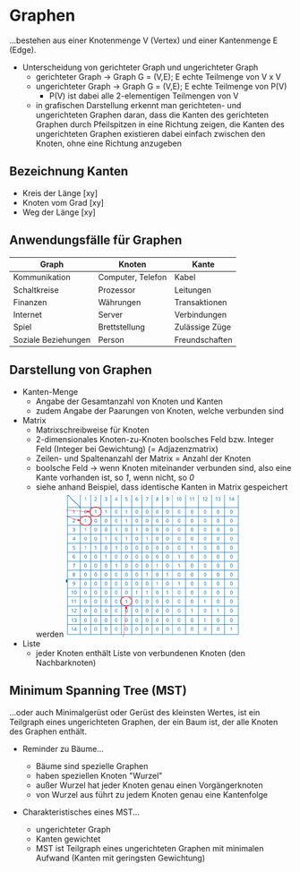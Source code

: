 # Graphen

...bestehen aus einer Knotenmenge V (Vertex) und einer Kantenmenge E (Edge).

- Unterscheidung von gerichteter Graph und ungerichteter Graph
  - gerichteter Graph -> Graph G = (V,E); E echte Teilmenge von V x V
  - ungerichteter Graph -> Graph G = (V,E); E echte Teilmenge von P(V)
    - P(V) ist dabei alle 2-elementigen Teilmengen von V
  - in grafischen Darstellung erkennt man gerichteten- und ungerichteten Graphen daran, dass die Kanten des gerichteten Graphen durch Pfeilspitzen in eine Richtung zeigen, die Kanten des ungerichteten Graphen existieren dabei einfach zwischen den Knoten, ohne eine Richtung anzugeben

## Bezeichnung Kanten

- Kreis der Länge [xy]
- Knoten vom Grad [xy]
- Weg der Länge [xy]

## Anwendungsfälle für Graphen

| Graph               | Knoten            | Kante          |
|---------------------|-------------------|----------------|
| Kommunikation       | Computer, Telefon | Kabel          |
| Schaltkreise        | Prozessor         | Leitungen      |
| Finanzen            | Währungen         | Transaktionen  |
| Internet            | Server            | Verbindungen   |
| Spiel               | Brettstellung     | Zulässige Züge |
| Soziale Beziehungen | Person            | Freundschaften |

## Darstellung von Graphen

- Kanten-Menge
  - Angabe der Gesamtanzahl von Knoten und Kanten
  - zudem Angabe der Paarungen von Knoten, welche verbunden sind
- Matrix
  - Matrixschreibweise für Knoten
  - 2-dimensionales Knoten-zu-Knoten boolsches Feld bzw. Integer Feld (Integer bei Gewichtung) (= Adjazenzmatrix)
  - Zeilen- und Spaltenanzahl der Matrix = Anzahl der Knoten
  - boolsche Feld -> wenn Knoten miteinander verbunden sind, also eine Kante vorhanden ist, so _1_, wenn nicht, so _0_
  - siehe anhand Beispiel, dass identische Kanten in Matrix gespeichert werden
  ![Adjazenzmatrix](adjazenzmatrix.PNG)
- Liste
  - jeder Knoten enthält Liste von verbundenen Knoten (den Nachbarknoten)

## Minimum Spanning Tree (MST)

...oder auch Minimalgerüst oder Gerüst des kleinsten Wertes, ist ein Teilgraph eines ungerichteten Graphen, der ein Baum ist, der alle Knoten des Graphen enthält.

- Reminder zu Bäume...
  - Bäume sind spezielle Graphen
  - haben speziellen Knoten "Wurzel"
  - außer Wurzel hat jeder Knoten genau einen Vorgängerknoten
  - von Wurzel aus führt zu jedem Knoten genau eine Kantenfolge

- Charakteristisches eines MST...
  - ungerichteter Graph
  - Kanten gewichtet
  - MST ist Teilgraph eines ungerichteten Graphen mit minimalen Aufwand (Kanten mit geringsten Gewichtung)
